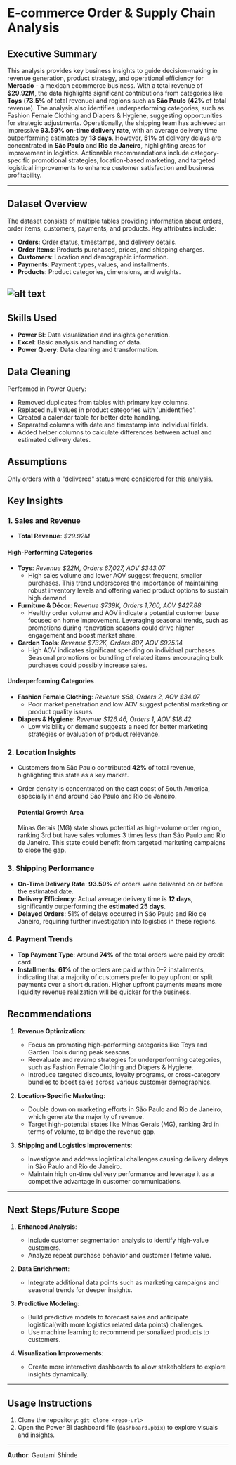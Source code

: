 # E-commerce Order & Supply Chain Analysis

## **Executive Summary**
This analysis provides key business insights to guide decision-making in revenue generation, product strategy, and operational efficiency for **Mercado** - a mexican ecommerce business. With a total revenue of **$29.92M**, the data highlights significant contributions from categories like **Toys** (**73.5%** of total revenue) and regions such as **São Paulo** (**42%** of total revenue). The analysis also identifies underperforming categories, such as Fashion Female Clothing and Diapers & Hygiene, suggesting opportunities for strategic adjustments. Operationally, the shipping team has achieved an impressive **93.59% on-time delivery rate**, with an average delivery time outperforming estimates by **13 days**. However, **51%** of delivery delays are concentrated in **São Paulo** and **Rio de Janeiro**, highlighting areas for improvement in logistics. Actionable recommendations include category-specific promotional strategies, location-based marketing, and targeted logistical improvements to enhance customer satisfaction and business profitability.

---

## **Dataset Overview**
The dataset consists of multiple tables providing information about orders, order items, customers, payments, and products. Key attributes include:
- **Orders**: Order status, timestamps, and delivery details.
- **Order Items**: Products purchased, prices, and shipping charges.
- **Customers**: Location and demographic information.
- **Payments**: Payment types, values, and installments.
- **Products**: Product categories, dimensions, and weights.

![alt text](./screenshots/image-18.png)
---

## Skills Used

- **Power BI**: Data visualization and insights generation.
- **Excel**: Basic analysis and handling of data.
- **Power Query**: Data cleaning and transformation.


## **Data Cleaning**
Performed in Power Query:

- Removed duplicates from tables with primary key columns.
- Replaced null values in product categories with 'unidentified'.
- Created a calendar table for better date handling.
- Separated columns with date and timestamp into individual fields.
- Added helper columns to calculate differences between actual and estimated delivery dates.

## **Assumptions**
Only orders with a "delivered" status were considered for this analysis.

## Key Insights

### 1. Sales and Revenue

- **Total Revenue**: *$29.92M*

#### High-Performing Categories

- **Toys**: *Revenue $22M, Orders 67,027, AOV $343.07*
  - High sales volume and lower AOV suggest frequent, smaller purchases. This trend underscores the importance of maintaining robust inventory levels and offering varied product options to sustain high demand.
- **Furniture & Décor**: *Revenue $739K, Orders 1,760, AOV $427.88*
  - Healthy order volume and AOV indicate a potential customer base focused on home improvement. Leveraging seasonal trends, such as promotions during renovation seasons could drive higher engagement and boost market share.
- **Garden Tools**: *Revenue $732K, Orders 807, AOV $925.14*
  - High AOV indicates significant spending on individual purchases. Seasonal promotions or bundling of related items encouraging bulk purchases could possibly increase sales.

#### Underperforming Categories

- **Fashion Female Clothing**: *Revenue $68, Orders 2, AOV $34.07*
  - Poor market penetration and low AOV suggest potential marketing or product quality issues.
- **Diapers & Hygiene**: *Revenue $126.46, Orders 1, AOV $18.42*
  - Low visibility or demand suggests a need for better marketing strategies or evaluation of product relevance.


### **2. Location Insights**
- Customers from São Paulo contributed **42%** of total revenue, highlighting this state as a key market.
- Order density is concentrated on the east coast of South America, especially in and around São Paulo and Rio de Janeiro.

   #### Potential Growth Area

   Minas Gerais (MG) state shows potential as high-volume order region, ranking 3rd but have sales volumes 3 times less than São Paulo and Rio de Janeiro. This state could benefit from targeted marketing campaigns to close the gap.

### 3. Shipping Performance

- **On-Time Delivery Rate**: **93.59%** of orders were delivered on or before the estimated date.
- **Delivery Efficiency**: Actual average delivery time is **12 days**, significantly outperforming the **estimated 25 days**.
- **Delayed Orders**: 51% of delays occurred in São Paulo and Rio de Janeiro, requiring further investigation into logistics in these regions.


### **4. Payment Trends**
- **Top Payment Type**: Around **74%** of the total orders were paid by credit card.
- **Installments**: **61%** of the orders are paid within 0–2 installments, indicating that a majority of customers prefer to pay upfront or split payments over a short duration. Higher upfront payments means more liquidity revenue realization will be quicker for the business.



## Recommendations

1. **Revenue Optimization**:

   - Focus on promoting high-performing categories like Toys and Garden Tools during peak seasons.
   - Reevaluate and revamp strategies for underperforming categories, such as Fashion Female Clothing and Diapers & Hygiene.
   - Introduce targeted discounts, loyalty programs, or cross-category bundles to boost sales across various customer demographics.

2. **Location-Specific Marketing**:

   - Double down on marketing efforts in São Paulo and Rio de Janeiro, which generate the majority of revenue.
   - Target high-potential states like Minas Gerais (MG), ranking 3rd in terms of volume, to bridge the revenue gap.

3. **Shipping and Logistics Improvements**:

   - Investigate and address logistical challenges causing delivery delays in São Paulo and Rio de Janeiro.
   - Maintain high on-time delivery performance and leverage it as a competitive advantage in customer communications.

---

## Next Steps/Future Scope

1. **Enhanced Analysis**:

   - Include customer segmentation analysis to identify high-value customers.
   - Analyze repeat purchase behavior and customer lifetime value.

2. **Data Enrichment**:

   - Integrate additional data points such as marketing campaigns and seasonal trends for deeper insights.

3. **Predictive Modeling**:

   - Build predictive models to forecast sales and anticipate logistical(with more logistics related data points) challenges.
   - Use machine learning to recommend personalized products to customers.

4. **Visualization Improvements**:

   - Create more interactive dashboards to allow stakeholders to explore insights dynamically.

---

## **Usage Instructions**
1. Clone the repository: `git clone <repo-url>`
2. Open the Power BI dashboard file (`dashboard.pbix`) to explore visuals and insights.

---


**Author**: Gautami Shinde
